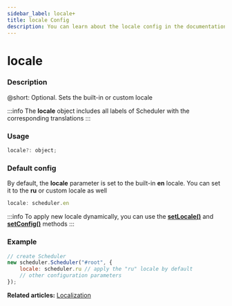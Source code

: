 ```yaml
---
sidebar_label: locale+
title: locale Config
description: You can learn about the locale config in the documentation of the DHTMLX JavaScript Scheduler library. Browse developer guides and API reference, try out code examples and live demos, and download a free 30-day evaluation version of DHTMLX Scheduler.
---
```


# locale

### Description

@short: Optional. Sets the built-in or custom locale

:::info
The **locale** object includes all labels of Scheduler with the corresponding translations
:::

### Usage

~~~jsx {}
locale?: object;
~~~

### Default config

By default, the **locale** parameter is set to the built-in **en** locale. You can set it to the **ru** or custom locale as well

~~~jsx {}
locale: scheduler.en
~~~

:::info
To apply new locale dynamically, you can use the
[**setLocale()**](../../methods/js_Scheduler_setlocale_method) and 
[**setConfig()**](../../methods/js_Scheduler_setconfig_method) methods
:::

### Example

~~~jsx {3}
// create Scheduler
new scheduler.Scheduler("#root", {
	locale: scheduler.ru // apply the "ru" locale by default
	// other configuration parameters
});
~~~

**Related articles:** [Localization](../../../guides/localization)